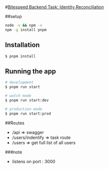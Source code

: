 #[Bitespeed Backend Task: Identity Reconciliation](https://bitespeed.notion.site/Bitespeed-Backend-Task-Identity-Reconciliation-53392ab01fe149fab989422300423199)

##setup

```bash
node -v && npm -v
npm -g install pnpm
```

## Installation

```bash
$ pnpm install
```

## Running the app

```bash
# development
$ pnpm run start

# watch mode
$ pnpm run start:dev

# production mode
$ pnpm run start:prod
```

##Routes

- /api => swagger
- /users/indentify => task route
- /users => get full list of all users

###note

- listens on port : 3000
